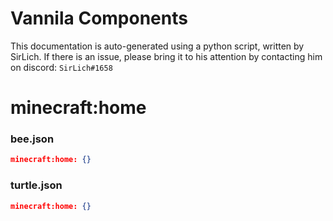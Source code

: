 # Vannila Components
This documentation is auto-generated using a python script, written by SirLich. If there is an issue, please bring it to his attention by contacting him on discord: `SirLich#1658`

# minecraft:home
### bee.json
```JSON
minecraft:home: {}
```

### turtle.json
```JSON
minecraft:home: {}
```

